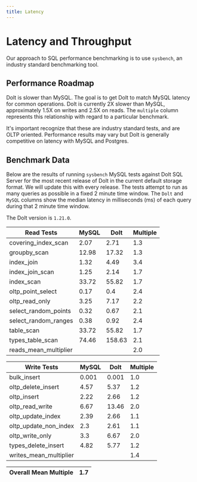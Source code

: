 ```yaml
---
title: Latency
---
```


# Latency and Throughput

Our approach to SQL performance benchmarking is to use `sysbench`, an
industry standard benchmarking tool.

## Performance Roadmap

Dolt is slower than MySQL. The goal is to get Dolt to match 
MySQL latency for common operations. Dolt is currently 2X slower 
than MySQL, approximately 1.5X on writes and 2.5X on reads. The 
`multiple` column represents this relationship with regard to a 
particular benchmark.

It's important recognize that these are industry standard tests, and
are OLTP oriented. Performance results may vary but Dolt is 
generally competitive on latency with MySQL and Postgres.

## Benchmark Data

Below are the results of running `sysbench` MySQL tests against Dolt
SQL Server for the most recent release of Dolt in the current default 
storage format. We will update this with every release. The tests 
attempt to run as many queries as possible in a fixed 2 minute time 
window. The `Dolt` and `MySQL` columns show the median latency in 
milliseconds (ms) of each query during that 2 minute time window.

The Dolt version is `1.21.0`.

<!-- START___DOLT___LATENCY_RESULTS_TABLE -->
|       Read Tests        | MySQL |  Dolt  | Multiple |
|-------------------------|-------|--------|----------|
| covering\_index\_scan   |  2.07 |   2.71 |      1.3 |
| groupby\_scan           | 12.98 |  17.32 |      1.3 |
| index\_join             |  1.32 |   4.49 |      3.4 |
| index\_join\_scan       |  1.25 |   2.14 |      1.7 |
| index\_scan             | 33.72 |  55.82 |      1.7 |
| oltp\_point\_select     |  0.17 |    0.4 |      2.4 |
| oltp\_read\_only        |  3.25 |   7.17 |      2.2 |
| select\_random\_points  |  0.32 |   0.67 |      2.1 |
| select\_random\_ranges  |  0.38 |   0.92 |      2.4 |
| table\_scan             | 33.72 |  55.82 |      1.7 |
| types\_table\_scan      | 74.46 | 158.63 |      2.1 |
| reads\_mean\_multiplier |       |        |      2.0 |

|       Write Tests        | MySQL | Dolt  | Multiple |
|--------------------------|-------|-------|----------|
| bulk\_insert             | 0.001 | 0.001 |      1.0 |
| oltp\_delete\_insert     |  4.57 |  5.37 |      1.2 |
| oltp\_insert             |  2.22 |  2.66 |      1.2 |
| oltp\_read\_write        |  6.67 | 13.46 |      2.0 |
| oltp\_update\_index      |  2.39 |  2.66 |      1.1 |
| oltp\_update\_non\_index |   2.3 |  2.61 |      1.1 |
| oltp\_write\_only        |   3.3 |  6.67 |      2.0 |
| types\_delete\_insert    |  4.82 |  5.77 |      1.2 |
| writes\_mean\_multiplier |       |       |      1.4 |

| Overall Mean Multiple | 1.7 |
|-----------------------|-----|
<!-- END___DOLT___LATENCY_RESULTS_TABLE -->
<br/>
